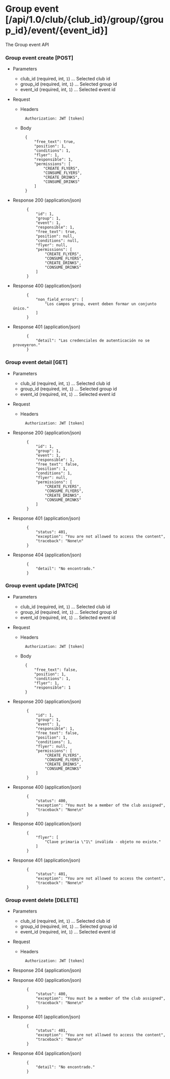 # Group event [/api/1.0/club/{club_id}/group/{group_id}/event/{event_id}]

The Group event API

### Group event create [POST]

+ Parameters
    + club_id (required, int, `1`) ... Selected club id
    + group_id (required, int, `1`) ... Selected group id
    + event_id (required, int, `1`) ... Selected event id

+ Request
    + Headers
    
            Authorization: JWT [token]

    + Body
        
            {
                "free_text": true,
                "position": 1,
                "conditions": 1,
                "flyer": 1,
                "responsible": 1,
                "permissions": [
                    "CREATE_FLYERS",
                    "CONSUME_FLYERS",
                    "CREATE_DRINKS",
                    "CONSUME_DRINKS"
                ]
            }
            
+ Response 200 (application/json)

            {
                "id": 1,
                "group": 1,
                "event": 1,
                "responsible": 1,
                "free_text": true,
                "position": null,
                "conditions": null,
                "flyer": null,
                "permissions": [
                    "CREATE_FLYERS",
                    "CONSUME_FLYERS",
                    "CREATE_DRINKS",
                    "CONSUME_DRINKS"
                ]
            }

+ Response 400 (application/json)

            {
                "non_field_errors": [
                    "Los campos group, event deben formar un conjunto único."
                ]
            }

+ Response 401 (application/json)

            {
                "detail": "Las credenciales de autenticación no se proveyeron."
            }

### Group event detail [GET]

+ Parameters
    + club_id (required, int, `1`) ... Selected club id
    + group_id (required, int, `1`) ... Selected group id
    + event_id (required, int, `1`) ... Selected event id

+ Request
    + Headers
    
            Authorization: JWT [token]

+ Response 200 (application/json)

            {
                "id": 1,
                "group": 1,
                "event": 1,
                "responsible": 1,
                "free_text": false,
                "position": 1,
                "conditions": 1,
                "flyer": null,
                "permissions": [
                    "CREATE_FLYERS",
                    "CONSUME_FLYERS",
                    "CREATE_DRINKS",
                    "CONSUME_DRINKS"
                ]
            }

+ Response 401 (application/json)

            {
                "status": 401,
                "exception": "You are not allowed to access the content",
                "traceback": "None\n"
            }

+ Response 404 (application/json)

            {
                "detail": "No encontrado."
            }

### Group event update [PATCH]

+ Parameters
    + club_id (required, int, `1`) ... Selected club id
    + group_id (required, int, `1`) ... Selected group id
    + event_id (required, int, `1`) ... Selected event id

+ Request
    + Headers
    
            Authorization: JWT [token]
    + Body

            {
                "free_text": false,
                "position": 1,
                "conditions": 1,
                "flyer": 1,
                "responsible": 1
            }

+ Response 200 (application/json)

            {
                "id": 1,
                "group": 1,
                "event": 1,
                "responsible": 1,
                "free_text": false,
                "position": 1,
                "conditions": 1,
                "flyer": null,
                "permissions": [
                    "CREATE_FLYERS",
                    "CONSUME_FLYERS",
                    "CREATE_DRINKS",
                    "CONSUME_DRINKS"
                ]
            }

+ Response 400 (application/json)

            {
                "status": 400,
                "exception": "You must be a member of the club assigned",
                "traceback": "None\n"
            }
            
+ Response 400 (application/json)

            {
                "flyer": [
                    "Clave primaria \"1\" inválida - objeto no existe."
                ]
            }

+ Response 401 (application/json)

            {
                "status": 401,
                "exception": "You are not allowed to access the content",
                "traceback": "None\n"
            }

### Group event delete [DELETE]

+ Parameters
    + club_id (required, int, `1`) ... Selected club id
    + group_id (required, int, `1`) ... Selected group id
    + event_id (required, int, `1`) ... Selected event id

+ Request
    + Headers

            Authorization: JWT [token]
    
+ Response 204 (application/json)

+ Response 400 (application/json)

            {
                "status": 400,
                "exception": "You must be a member of the club assigned",
                "traceback": "None\n"
            }

+ Response 401 (application/json)

            {
                "status": 401,
                "exception": "You are not allowed to access the content",
                "traceback": "None\n"
            }

+ Response 404 (application/json)

            {
                "detail": "No encontrado."
            }
